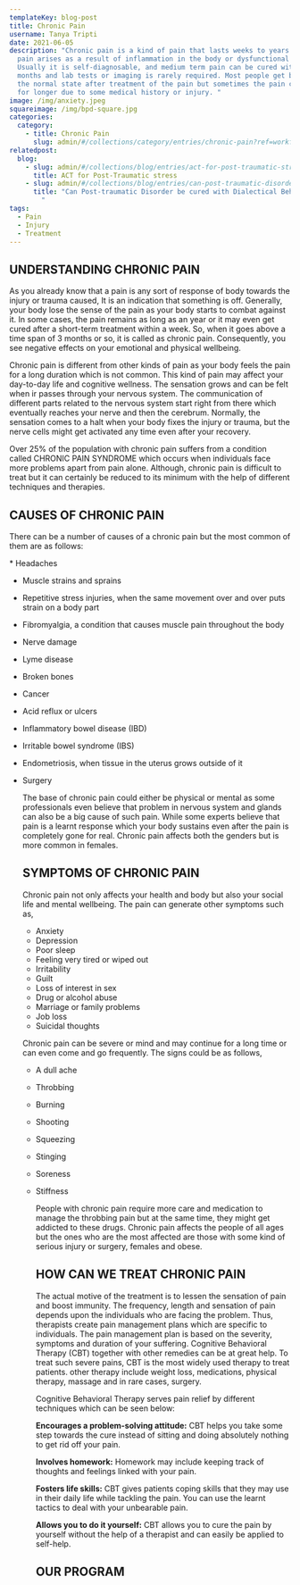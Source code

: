 ```yaml
---
templateKey: blog-post
title: Chronic Pain
username: Tanya Tripti
date: 2021-06-05
description: "Chronic pain is a kind of pain that lasts weeks to years. This
  pain arises as a result of inflammation in the body or dysfunctional nerves.
  Usually it is self-diagnosable, and medium term pain can be cured within
  months and lab tests or imaging is rarely required. Most people get back to
  the normal state after treatment of the pain but sometimes the pain carries on
  for longer due to some medical history or injury. "
image: /img/anxiety.jpeg
squareimage: /img/bpd-square.jpg
categories:
  category:
    - title: Chronic Pain
      slug: admin/#/collections/category/entries/chronic-pain?ref=workflow
relatedpost:
  blog:
    - slug: admin/#/collections/blog/entries/act-for-post-traumatic-stress
      title: ACT for Post-Traumatic stress
    - slug: admin/#/collections/blog/entries/can-post-traumatic-disorder-be-cured-with-dialectical-behavior-therapy
      title: "Can Post-traumatic Disorder be cured with Dialectical Behavior therapy?
        "
tags:
  - Pain
  - Injury
  - Treatment
---
```

<!--StartFragment-->

## **UNDERSTANDING CHRONIC PAIN**

As you already know that a pain is any sort of response of body towards the injury or trauma caused, It is an indication that something is off. Generally, your body lose the sense of the pain as your body starts to combat against it. In some cases, the pain remains as long as an year or it may even get cured after a short-term treatment within a week. So, when it goes above a time span of 3 months or so, it is called as chronic pain. Consequently, you see negative effects on your emotional and physical wellbeing.

Chronic pain is different from other kinds of pain as your body feels the pain for a long duration which is not common. This kind of pain may affect your day-to-day life and cognitive wellness. The sensation grows and can be felt when ir passes through your nervous system. The communication of different parts related to the nervous system start right from there which eventually reaches your nerve and then the cerebrum. Normally, the sensation comes to a halt when your body fixes the injury or trauma, but the nerve cells might get activated any time even after your recovery.

Over 25% of the population with chronic pain suffers from a condition called CHRONIC PAIN SYNDROME which occurs when individuals face more problems apart from pain alone. Although, chronic pain is difficult to treat but it can certainly be reduced to its minimum with the help of different  techniques and therapies.

## **CAUSES OF CHRONIC PAIN**

There can be a number of causes of a chronic pain but the most common of them are as follows:

\*   Headaches

* Muscle strains and sprains
* Repetitive stress injuries, when the same movement over and over puts strain on a body part
* Fibromyalgia, a condition that causes muscle pain throughout the body
* Nerve damage
* Lyme disease
* Broken bones
* Cancer
* Acid reflux or ulcers
* Inflammatory bowel disease (IBD)
* Irritable bowel syndrome (IBS)
* Endometriosis, when tissue in the uterus grows outside of it
* Surgery

  The base of chronic pain could either be physical or mental as some professionals even believe that problem in nervous system and glands can also be a big cause of such pain. While some experts believe that pain is a learnt response which your body sustains even after the pain is completely gone for real. Chronic pain affects both the genders but is more common in females.

  ## **SYMPTOMS OF CHRONIC PAIN**

  Chronic pain not only affects your health and body but also your social life and mental wellbeing. The pain can generate other symptoms such as,

  * Anxiety
  * Depression
  * Poor sleep
  * Feeling very tired or wiped out
  * Irritability
  * Guilt
  * Loss of interest in sex
  * Drug or alcohol abuse
  * Marriage or family problems
  * Job loss
  * Suicidal thoughts

  Chronic pain can be severe or mind and may continue for a long time or can even come and go frequently. The signs could be as follows,

  * A dull ache
  * Throbbing
  * Burning
  * Shooting
  * Squeezing
  * Stinging
  * Soreness
  * Stiffness

    People with chronic pain require more care and medication to manage the throbbing pain but at the same time, they might get addicted to these drugs. Chronic pain affects the people of all ages but the ones who are the most affected are those with some kind of serious injury or surgery, females and obese.

    ## **HOW CAN WE TREAT CHRONIC PAIN**

     The actual motive of the treatment is to lessen the sensation of pain and boost immunity. The frequency, length and sensation of pain depends upon the individuals who are facing the problem. Thus, therapists create pain management plans which are specific to individuals. The pain management plan is based on the severity, symptoms and duration of your suffering. Cognitive Behavioral Therapy (CBT) together with other remedies can be at great help. To treat such severe pains, CBT is the most widely used therapy to treat patients. other therapy include weight loss, medications, physical therapy, massage and in rare cases, surgery. 

    Cognitive Behavioral Therapy serves pain relief by different techniques which can be seen below:

    **Encourages a problem-solving attitude:** CBT helps you take some step towards the cure instead of sitting and doing absolutely nothing to get rid off your pain.

    **Involves homework:** Homework may include keeping track of thoughts and feelings linked with your pain.

    **Fosters life skills:** CBT gives patients coping skills that they may use in their daily life while tackling the pain. You can use the learnt tactics to deal with your unbearable pain. 

    **Allows you to do it yourself:** CBT allows you to cure the pain by yourself without the help of a therapist and can easily be applied to self-help.

    ## **OUR PROGRAM**





<!--EndFragment-->